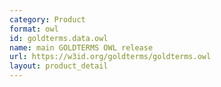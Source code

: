 ```yaml
---
category: Product
format: owl
id: goldterms.data.owl
name: main GOLDTERMS OWL release
url: https://w3id.org/goldterms/goldterms.owl
layout: product_detail
---
```

